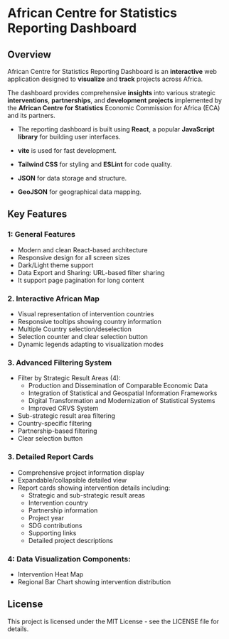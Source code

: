 # African Centre for Statistics Reporting Dashboard

## Overview
African Centre for Statistics Reporting Dashboard is an **interactive** web application designed to **visualize** and **track** projects across Africa. 

The dashboard provides comprehensive **insights** into various strategic **interventions**, **partnerships**, and **development projects** implemented by the **African Centre for Statistics** Economic Commission for Africa (ECA) and its partners.


- The reporting dashboard is built using **React**, a popular **JavaScript library** for building user interfaces.

- **vite** is used for fast development.

- **Tailwind CSS** for styling and **ESLint** for code quality.

- **JSON** for data storage and structure.

- **GeoJSON** for geographical data mapping.


## Key Features

### 1: General Features
- Modern and clean React-based architecture
- Responsive design for all screen sizes
- Dark/Light theme support
- Data Export and Sharing: URL-based filter sharing
- It support page pagination for long content 

### 2. Interactive African Map
- Visual representation of intervention countries
- Responsive tooltips showing country information
- Multiple Country selection/deselection
- Selection counter and clear selection button
- Dynamic legends adapting to visualization modes


### 3. Advanced Filtering System
- Filter by Strategic Result Areas (4):
  - Production and Dissemination of Comparable Economic Data
  - Integration of Statistical and Geospatial Information Frameworks
  - Digital Transformation and Modernization of Statistical Systems
  - Improved CRVS System
- Sub-strategic result area filtering
- Country-specific filtering
- Partnership-based filtering
- Clear selection button


### 3. Detailed Report Cards
- Comprehensive project information display
- Expandable/collapsible detailed view
- Report cards showing intervention details including:
  - Strategic and sub-strategic result areas
  - Intervention country
  - Partnership information
  - Project year
  - SDG contributions
  - Supporting links
  - Detailed project descriptions

### 4: Data Visualization Components:
- Intervention Heat Map
- Regional Bar Chart showing intervention distribution






























## License
This project is licensed under the MIT License - see the LICENSE file for details.
